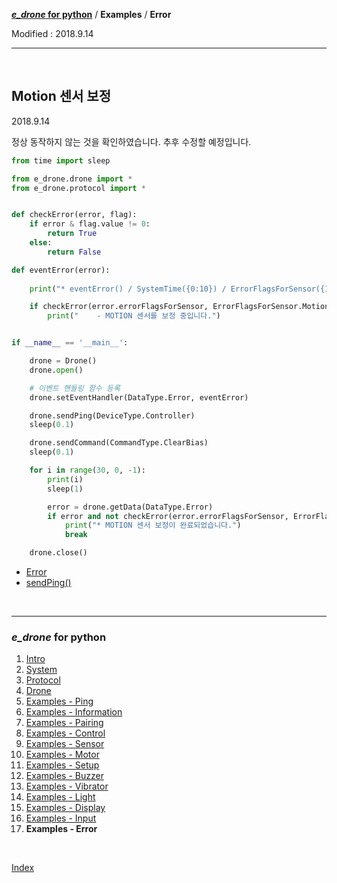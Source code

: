 **[*e_drone* for python](index.md)** / **Examples** / **Error**

Modified : 2018.9.14

---

<br>


## <a name="Error_MotionCalibrating">Motion 센서 보정</a>

2018.9.14

정상 동작하지 않는 것을 확인하였습니다.
추후 수정할 예정입니다.

```py
from time import sleep

from e_drone.drone import *
from e_drone.protocol import *


def checkError(error, flag):
    if error & flag.value != 0:
        return True
    else:
        return False

def eventError(error):
    
    print("* eventError() / SystemTime({0:10}) / ErrorFlagsForSensor({1:032b}) / ErrorFlagsForState({2:032b})".format(error.systemTime, error.errorFlagsForSensor, error.errorFlagsForState))

    if checkError(error.errorFlagsForSensor, ErrorFlagsForSensor.Motion_Calibrating):
        print("    - MOTION 센서를 보정 중입니다.")


if __name__ == '__main__':

    drone = Drone()
    drone.open()

    # 이벤트 핸들링 함수 등록
    drone.setEventHandler(DataType.Error, eventError)

    drone.sendPing(DeviceType.Controller)
    sleep(0.1)

    drone.sendCommand(CommandType.ClearBias)
    sleep(0.1)

    for i in range(30, 0, -1):
        print(i)
        sleep(1)

        error = drone.getData(DataType.Error)
        if error and not checkError(error.errorFlagsForSensor, ErrorFlagsForSensor.Motion_Calibrating):
            print("* MOTION 센서 보정이 완료되었습니다.")
            break

    drone.close()
```

- [Error](03_protocol.md#Error)
- [sendPing()](04_drone.md#sendPing)


<br>


---

<h3><i>e_drone</i> for python</H3>

 1. [Intro](01_intro.md)
 2. [System](02_system.md)
 3. [Protocol](03_protocol.md)
 4. [Drone](04_drone.md)
 5. [Examples - Ping](examples_01_ping.md)
 6. [Examples - Information](examples_02_information.md)
 7. [Examples - Pairing](examples_03_pairing.md)
 8. [Examples - Control](examples_04_control.md)
 9. [Examples - Sensor](examples_05_sensor.md)
10. [Examples - Motor](examples_06_motor.md)
11. [Examples - Setup](examples_07_setup.md)
12. [Examples - Buzzer](examples_08_buzzer.md)
13. [Examples - Vibrator](examples_09_vibrator.md)
14. [Examples - Light](examples_10_light.md)
15. [Examples - Display](examples_11_display.md)
16. [Examples - Input](examples_12_input.md)
17. **Examples - Error**

<br>

[Index](index.md)
